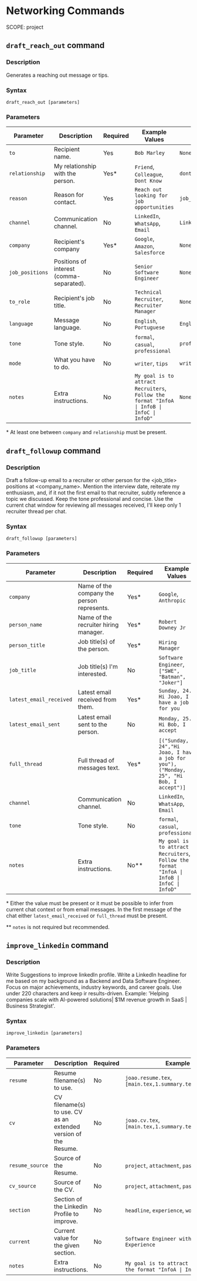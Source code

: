 # Networking Commands
SCOPE: project

## `draft_reach_out` command
### Description
Generates a reaching out message or tips.

### Syntax
```
draft_reach_out [parameters]
```

### Parameters
| Parameter       | Description                              | Required | Example Values                                                                             | Default            |
|-----------------|----------------------------------------- |----------|--------------------------------------------------------------------------------------------|--------------------|
| `to`            | Recipient name.                          | Yes      | `Bob Marley`                                                                               | `None`             |
| `relationship`  | My relationship with the person.         | Yes*     | `Friend`, `Colleague`, `Dont Know`                                                         | `dont know`        |
| `reason`        | Reason for contact.                      | Yes      | `Reach out looking for job opportunities`                                                  | `job_oportunities` |
| `channel`       | Communication channel.                   | No       | `LinkedIn`, `WhatsApp`, `Email`                                                            | `LinkedIn`         |
| `company`       | Recipient's company                      | Yes*     | `Google`, `Amazon`, `Salesforce`                                                           | `None`             |
| `job_positions` | Positions of interest (comma-separated). | No       | `Senior Software Engineer`                                                                 | `None`             |
| `to_role`       | Recipient's job title.                   | No       | `Technical Recruiter`, `Recruiter Manager`                                                 | `None`             |
| `language`      | Message language.                        | No       | `English`, `Portuguese`                                                                    | `English`          |
| `tone`          | Tone style.                              | No       | `formal`, `casual`, `professional`                                                         | `professional`     |
| `mode`          | What you have to do.                     | No       | `writer`, `tips`                                                                           | `writer`           |
| `notes`         | Extra instructions.                      | No       | `My goal is to attract Recruiters`, `Follow the format "InfoA \| InfoB \| InfoC \| InfoD"` | `None`             |

\* At least one between `company` and `relationship` must be present.

## `draft_followup` command
### Description
Draft a follow-up email to a recruiter or other person for the <job_title> positions at <company_name>.
Mention the interview date, reiterate my enthusiasm, and, if it not the first email to that recruiter, subtly reference a topic we discussed.
Keep the tone professional and concise.
Use the current chat window for reviewing all messages received, I'll keep only 1 recruiter thread per chat.

### Syntax
```
draft_followup [parameters]
```

### Parameters
| Parameter               | Description                                | Required | Example Values                                                                             | Default        |
|-------------------------|--------------------------------------------|----------|--------------------------------------------------------------------------------------------|----------------|
| `company`               | Name of the company the person represents. | Yes*     | `Google`, `Anthropic`                                                                      | `Infer`        |
| `person_name`           | Name of the recruiter hiring manager.      | Yes*     | `Robert Downey Jr`                                                                         | `Infer`        |
| `person_title`          | Job title(s) of the person.                | Yes*     | `Hiring Manager`                                                                           | `Infer`        |
| `job_title`             | Job title(s) I'm interested.               | No       | `Software Engineer`, `["SWE", "Batman", "Joker"]`                                          | `Infer`        |
| `latest_email_received` | Latest email received from them.           | Yes*     | `Sunday, 24. Hi Joao, I have a job for you`                                                | `Infer`        |
| `latest_email_sent`     | Latest email sent to the person.           | No       | `Monday, 25. Hi Bob, I accept`                                                             | `Infer`        |
| `full_thread`           | Full thread of messages text.              | Yes*     | `[("Sunday, 24","Hi Joao, I have a job for you"), ("Monday, 25", "Hi Bob, I accept")]`     | `Infer`        |
| `channel`               | Communication channel.                     | No       | `LinkedIn`, `WhatsApp`, `Email`                                                            | `LinkedIn`     |
| `tone`                  | Tone style.                                | No       | `formal`, `casual`, `professional`                                                         | `professional` |
| `notes`                 | Extra instructions.                        | No**     | `My goal is to attract Recruiters`, `Follow the format "InfoA \| InfoB \| InfoC \| InfoD"` | `None`         |

\* Either the value must be present or it must be possible to infer from current chat context or from email messages. In the first message of the chat either `latest_email_received` or `full_thread` must be present.

** `notes` is not required but recommended.

## `improve_linkedin` command
### Description
Write Suggestions to improve linkedIn profile.
Write a LinkedIn headline for me based on my background as a Backend and Data Software Engineer. Focus on major achievements, industry keywords, and career goals. Use under 220 characters and keep ir results-driven. Example: 'Helping companies scale with AI-powered solutions| $1M revenue growth in SaaS | Business Strategist'.

### Syntax
```
improve_linkedin [parameters]
```

### Parameters
| Parameter       | Description                                                     | Required | Example Values                                                                             | Default   |
|-----------------|-----------------------------------------------------------------|----------|--------------------------------------------------------------------------------------------|-----------|
| `resume`        | Resume filename(s) to use.                                      | No       | `joao.resume.tex`, `[main.tex,1.summary.tex,2.1.Microsoft.tex]`                            | `*.tex`   |
| `cv`            | CV filename(s) to use. CV as an extended version of the Resume. | No       | `joao.cv.tex`, `[main.tex,1.summary.tex,2.1.Microsoft.tex]`                                | `None`    |
| `resume_source` | Source of the Resume.                                           | No       | `project`, `attachment`, `pasted`                                                          | `project` |
| `cv_source`     | Source of the CV.                                               | No       | `project`, `attachment`, `pasted`                                                          | `project` |
| `section`       | Section of the Linkedin Profile to improve.                     | No       | `headline`, `experience`, `work_at_microsoft`                                              | `all`     |
| `current`       | Current value for the given section.                            | No       | `Software Engineer with 9+ years of Experience`                                            | `None`    |
| `notes`         | Extra instructions.                                             | No       | `My goal is to attract Recruiters`, `Follow the format "InfoA \| InfoB \| InfoC \| InfoD"` | `None`    |
